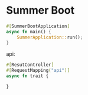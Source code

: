 # Summer Boot

```rust
#[SummerBootApplication]
async fn main() {
    SummerApplication::run();
}
```

api:

```rust
#[ResutController]
#[RequestMapping("api")]
async fn trait {

}
```
